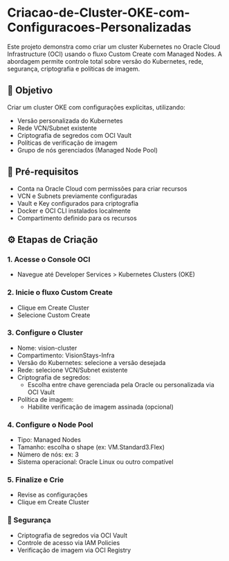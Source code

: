 # Criacao-de-Cluster-OKE-com-Configuracoes-Personalizadas

Este projeto demonstra como criar um cluster Kubernetes no Oracle Cloud Infrastructure (OCI) usando o fluxo Custom Create com Managed Nodes. A abordagem permite controle total sobre versão do Kubernetes, rede, segurança, criptografia e políticas de imagem.

## 🚀 Objetivo

Criar um cluster OKE com configurações explícitas, utilizando:

- Versão personalizada do Kubernetes
- Rede VCN/Subnet existente
- Criptografia de segredos com OCI Vault
- Políticas de verificação de imagem
- Grupo de nós gerenciados (Managed Node Pool)

## 🧱 Pré-requisitos

- Conta na Oracle Cloud com permissões para criar recursos
- VCN e Subnets previamente configuradas
- Vault e Key configurados para criptografia
- Docker e OCI CLI instalados localmente
- Compartimento definido para os recursos

## ⚙️ Etapas de Criação

### 1. Acesse o Console OCI

- Navegue até Developer Services > Kubernetes Clusters (OKE)

### 2. Inicie o fluxo Custom Create

- Clique em Create Cluster
- Selecione Custom Create

### 3. Configure o Cluster

- Nome: vision-cluster
- Compartimento: VisionStays-Infra
- Versão do Kubernetes: selecione a versão desejada
- Rede: selecione VCN/Subnet existente
- Criptografia de segredos:
   - Escolha entre chave gerenciada pela Oracle ou personalizada via OCI Vault
- Política de imagem:
   - Habilite verificação de imagem assinada (opcional)

### 4. Configure o Node Pool

- Tipo: Managed Nodes
- Tamanho: escolha o shape (ex: VM.Standard3.Flex)
- Número de nós: ex: 3
- Sistema operacional: Oracle Linux ou outro compatível

### 5. Finalize e Crie

- Revise as configurações
- Clique em Create Cluster

### 🔐 Segurança

- Criptografia de segredos via OCI Vault
- Controle de acesso via IAM Policies
- Verificação de imagem via OCI Registry

